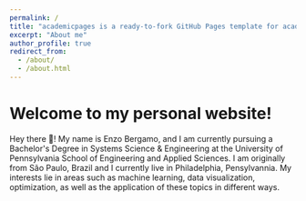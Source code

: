 ```yaml
---
permalink: /
title: "academicpages is a ready-to-fork GitHub Pages template for academic personal websites"
excerpt: "About me"
author_profile: true
redirect_from: 
  - /about/
  - /about.html
---
```


Welcome to my personal website!
======
Hey there 👋! My name is Enzo Bergamo, and I am currently pursuing a Bachelor's Degree in Systems Science & Engineering at the University of Pennsylvania School of Engineering and Applied Sciences. I am originally from São Paulo, Brazil and I currently live in Philadelphia, Pensylvannia. My interests lie in areas such as machine learning, data visualization, optimization, as well as the application of these topics in different ways.
